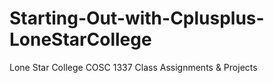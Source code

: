 # Starting-Out-with-Cplusplus-LoneStarCollege
 Lone Star College COSC 1337 Class Assignments & Projects
